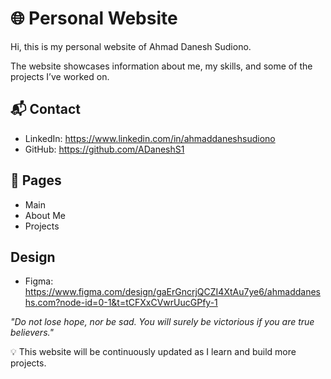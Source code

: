 # 🌐 Personal Website

Hi, this is my personal website of Ahmad Danesh Sudiono.

The website showcases information about me, my skills, and some of the projects I’ve worked on.

## 📬 Contact

- LinkedIn: <https://www.linkedin.com/in/ahmaddaneshsudiono>
- GitHub: <https://github.com/ADaneshS1>

## 📂 Pages

- Main
- About Me
- Projects

## Design

- Figma: <https://www.figma.com/design/gaErGncrjQCZI4XtAu7ye6/ahmaddaneshs.com?node-id=0-1&t=tCFXxCVwrUucGPfy-1>

_"Do not lose hope, nor be sad. You will surely be victorious if you are true believers."_

💡 This website will be continuously updated as I learn and build more projects.

